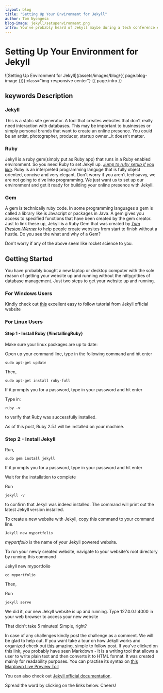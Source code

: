 ```yaml
---
layout: blog
title: "Setting Up Your Environment for Jekyll"
author: Tom Nyongesa
blog-image: jekyll/setupenvironment.png
intro: You’ve probably heard of Jekyll maybe during a tech conference or this is the very first time you getting to hear it. Whichever the case, today we’re going to dive into the prerequisites of getting started with Jekyll. This is a step by step ultimate guide to setting up your environment ready.
---
```


# Setting Up Your Environment for Jekyll
![Setting Up Environment for Jekyll](/assets/images/blog/{{ page.blog-image }}){:class="img-responsive center"}
{{ page.intro }}

## keywords Description

### Jekyll

This is a static site generator. A tool that creates websites that don’t really need interaction with databases. This may be important to businesses or simply personal brands that want to create an online presence. You could be an artist, photographer, producer, startup owner...it doesn't matter.

### Ruby
Jekyll is a ruby gem(simply put as Ruby app) that runs in a Ruby enabled environment. So you need Ruby to set Jekyll up. *[Jump to ruby setup if you like](#installingRuby).* Ruby is an interpreted programming languge that is fully object oriented, concise and very elegant. Don't worry if you aren't techsavvy, we are not going to dive into programming. We just want us to set up our environment and get it ready for building your online presence with Jekyll. 

### Gem
A gem is technically ruby code. In some programming languages a gem is called a library like is Javacript or packages in Java. A gem gives you access to specified functions that have been created by the gem creator. Just to link these up, Jekyll is a Ruby Gem that was created by  *[Tom Preston-Werner](https://en.wikipedia.org/wiki/Tom_Preston-Werner)* to help people create websites from start to finish without a hustle. Do you see the what and why of a Gem?

Don't worry if any of the above seem like rocket science to you.

## Getting Started

You have probably bought a new laptop or desktop computer with the sole reason of getting your website up and running without the nittygritties of database management. Just two steps to get your website up and running. 

### For Windows Users

Kindly check out [this](https://jekyllrb.com/docs/installation/windows/) excellent easy to follow tutorial from Jekyll official website

### For Linux Users

#### Step 1 - Install Ruby {#installingRuby}

Make sure your linux packages are up to date: 

Open up your command line, type in the following command and hit enter

~~~
sudo apt-get update
~~~

Then,

~~~
sudo apt-get install ruby-full
~~~

If it prompts you for a password, type in your password and hit enter

Type in:

~~~
ruby -v
~~~

to verify that Ruby was successfully installed.

As of this post, Ruby 2.5.1 will be installed on your machine.

### Step 2 - Install Jekyll 
Run,

~~~
sudo gem install jekyll
~~~

If it prompts you for a password, type in your password and hit enter

Wait for the installation to complete

Run 

~~~
jekyll -v
~~~

to confirm that Jekyll was indeed installed. The command will print out the latest Jekyll version installed. 

To create a new website with Jekyll, copy this command to your command line.

~~~
Jekyll new myportfolio
~~~

*myportfolio* is the name of your Jekyll powered website.

To run your newly created website, navigate to your website's root directory by running this command

Jekyll new myportfolio

~~~
cd myportfolio
~~~

Then,

Run

~~~
jekyll serve
~~~

We did it, our new Jekyll website is up and running. Type 127.0.0.1:4000 in your web browser to access your new website

That didn't take 5 minutes! Simple, right?

In case of any challenges kindly post the challenge as a comment. We will be glad to help out. 
If you want take a tour on how Jekyll works and organized check out [this](/developer/2018/10/11/static-site-generators-are-back.html) amazing, simple to follow post. If you've clicked on this link, you probably have seen Markdown - It is a writing tool that allows a user to write plain text and then converts it to HTML format. It was created mainly for readability purposes. You can practise its syntax on [this Mardown Live Preview Toll](https://markdownlivepreview.com/)

You can also check out [Jekyll official documentation](https://jekyllrb.com/docs/).

Spread the word by clicking on the links below. Cheers!